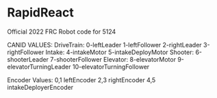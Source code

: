 # RapidReact
Official 2022 FRC Robot code for 5124

CANID VALUES:
DriveTrain:
0-leftLeader
1-leftFollower
2-rightLeader
3-rightFollower
Intake:
4-intakeMotor
5-intakeDeployMotor
Shooter:
6-shooterLeader
7-shooterFollower
Elevator:
8-elevatorMotor
9-elevatorTurningLeader
10-elevatorTurningFollower

Encoder Values:
0,1 leftEncoder
2,3 rightEncoder
4,5 intakeDeployerEncoder

